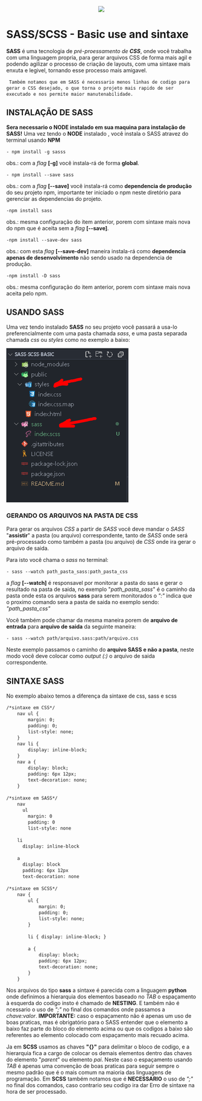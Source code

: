<p align="center">
    <a href="https://sass-lang.com/"> 
        <img src="https://img.icons8.com/color/96/000000/sass.png"/>
    </a>
</p>

# SASS/SCSS - Basic use and sintaxe

**SASS** é uma tecnologia de *pré-proessamento de **CSS***, onde você trabalha com uma linguagem propria, para gerar arquivos CSS de forma mais agil e podendo agilizar o processo de criação de layouts, com uma sintaxe mais enxuta e legivel, tornando esse processo mais amigavel.

     Também notamos que em SASS é necessario menos linhas de codigo para gerar o CSS desejado, o que torna o projeto mais rapido de ser executado e nos permite maior manutenabilidade.

## INSTALAÇÃO DE SASS

**Sera necessario o NODE instalado em sua maquina para instalação de SASS!**
Uma vez tendo o **NODE** instalado , você instala o SASS atravez do terminal usando **NPM**

    - npm install -g sasss
obs.: com a *flag* **[-g]** você instala-rá de forma **global**.

    - npm install --save sass
obs.: com a *flag* **[--save]** você instala-rá como **dependencia de produção** do seu projeto npm, importante ter iniciado o npm neste diretório para gerenciar as dependencias do projeto.

    -npm install sass
obs.: mesma configuração do item anterior, porem com sintaxe mais nova do npm que é aceita sem a *flag* **[--save]**.

    -npm install --save-dev sass
obs.: com esta *flag* **[--save-dev]** maneira instala-rá como **dependencia apenas de desenvolvimento** não sendo usado na dependencia de produção. 

    -npm install -D sass
obs.: mesma configuração do item anterior, porem com sintaxe mais nova aceita pelo npm. 

## USANDO SASS

Uma vez tendo instalado **SASS** no seu projeto você passará a usa-lo preferencialmente com uma pasta chamada *sass*, e uma pasta separada chamada *css* ou *styles* como no exemplo a baixo:

<img src="public/img/pastas.PNG">

### GERANDO OS ARQUIVOS NA PASTA DE CSS

Para gerar os arquivos *CSS* a partir de *SASS* você deve mandar o *SASS* "**assistir**" a pasta (ou arquivo) correspondente, tanto de *SASS* onde será pré-processado como também a pasta (ou arquivo) de *CSS* onde ira gerar o arquivo de saida.

Para isto você chama o *sass* no terminal:

    - sass --watch path_pasta_sass:path_pasta_css
a *flag* **[--watch]** é responsavel por monitorar a pasta do sass e gerar o resultado na pasta de saida, no exemplo "*path_pasta_sass*" é o caminho da pasta onde esta os arquivos **sass** para serem monitorados o *":"* indica que o proximo comando sera a pasta de saida no exemplo sendo: *"path_pasta_css"*

Você também pode chamar da mesma maneira porem de **arquivo de entrada** para **arquivo de saida** da seguinte maneira:

    - sass --watch path/arquivo.sass:path/arquivo.css
Neste exemplo passamos o caminho do **arquivo SASS e não a pasta**, neste modo você deve colocar como *output (:)* o arquivo de saida correspondente.

## SINTAXE SASS
No exemplo abaixo temos a diferença da sintaxe de css, sass e scss

    /*sintaxe em CSS*/
        nav ul {
            margin: 0;
            padding: 0;
            list-style: none;
        }
        nav li {
            display: inline-block;
        }
        nav a {
            display: block;
            padding: 6px 12px;
            text-decoration: none;
        }

    /*sintaxe em SASS*/
        nav
          ul
            margin: 0
            padding: 0
            list-style: none

        li
          display: inline-block

        a
          display: block
          padding: 6px 12px
          text-decoration: none

    /*sintaxe em SCSS*/
        nav {
            ul {
                margin: 0;
                padding: 0;
                list-style: none;
            }

            li { display: inline-block; }

            a {
                display: block;
                padding: 6px 12px;
                text-decoration: none;
            }
        }

Nos arquivos do tipo **sass** a sintaxe é parecida com a linguagem **python** onde definimos a hierarquia dos elementos baseado no *TAB* o espaçamento à esquerda do codigo insto é chamado de **NESTING**. E também não é ncessario o uso de *";"* no final dos comandos onde passamos a *chave:valor*. **IMPORTANTE:** caso o espaçamento não é apenas um uso de boas praticas, mas é obrigatório para o SASS entender que o elemento a baixo faz parte do bloco do elemento acima ou que os codigos a baixo são referentes ao elemento colocado com espaçamento mais recuado acima.

Ja em **SCSS** usamos as chaves **"{}"** para delimitar o bloco de codigo, e a hierarquia fica a cargo de colocar os demais elementos dentro das chaves do elemento "*parent*" ou elemento *pai*. Neste caso o espaçamento usando *TAB* é apenas uma convenção de boas praticas para seguir sempre o mesmo padrão que é o mais comum na maioria das linguagens de programação. Em **SCSS** também notamos que é **NECESSARIO** o uso de *";"* no final dos comandos, caso contrario seu codigo ira dar Erro de sintaxe na hora de ser processado. 